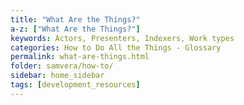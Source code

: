 ```yaml
---
title: "What Are the Things?"
a-z: ["What Are the Things?"]
keywords: Actors, Presenters, Indexers, Work types
categories: How to Do All the Things - Glossary
permalink: what-are-things.html
folder: samvera/how-to/
sidebar: home_sidebar
tags: [development_resources]
---
```

